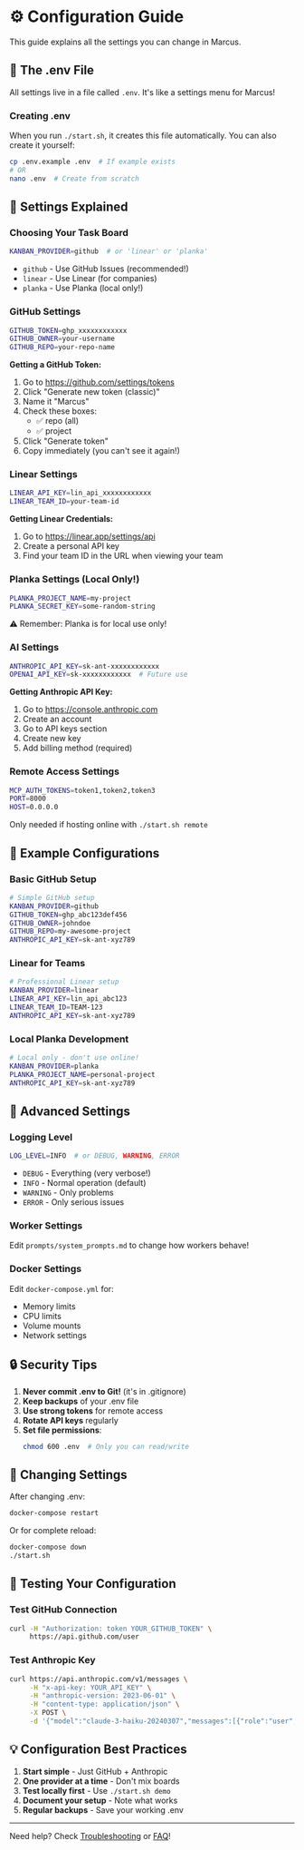 # ⚙️ Configuration Guide

This guide explains all the settings you can change in Marcus.

## 📄 The .env File

All settings live in a file called `.env`. It's like a settings menu for Marcus!

### Creating .env

When you run `./start.sh`, it creates this file automatically. You can also create it yourself:

```bash
cp .env.example .env  # If example exists
# OR
nano .env  # Create from scratch
```

## 🔧 Settings Explained

### Choosing Your Task Board

```bash
KANBAN_PROVIDER=github  # or 'linear' or 'planka'
```

- `github` - Use GitHub Issues (recommended!)
- `linear` - Use Linear (for companies)
- `planka` - Use Planka (local only!)

### GitHub Settings

```bash
GITHUB_TOKEN=ghp_xxxxxxxxxxxx
GITHUB_OWNER=your-username
GITHUB_REPO=your-repo-name
```

**Getting a GitHub Token:**
1. Go to https://github.com/settings/tokens
2. Click "Generate new token (classic)"
3. Name it "Marcus"
4. Check these boxes:
   - ✅ repo (all)
   - ✅ project
5. Click "Generate token"
6. Copy immediately (you can't see it again!)

### Linear Settings

```bash
LINEAR_API_KEY=lin_api_xxxxxxxxxxxx
LINEAR_TEAM_ID=your-team-id
```

**Getting Linear Credentials:**
1. Go to https://linear.app/settings/api
2. Create a personal API key
3. Find your team ID in the URL when viewing your team

### Planka Settings (Local Only!)

```bash
PLANKA_PROJECT_NAME=my-project
PLANKA_SECRET_KEY=some-random-string
```

⚠️ Remember: Planka is for local use only!

### AI Settings

```bash
ANTHROPIC_API_KEY=sk-ant-xxxxxxxxxxxx
OPENAI_API_KEY=sk-xxxxxxxxxxxx  # Future use
```

**Getting Anthropic API Key:**
1. Go to https://console.anthropic.com
2. Create an account
3. Go to API keys section
4. Create new key
5. Add billing method (required)

### Remote Access Settings

```bash
MCP_AUTH_TOKENS=token1,token2,token3
PORT=8000
HOST=0.0.0.0
```

Only needed if hosting online with `./start.sh remote`

## 📝 Example Configurations

### Basic GitHub Setup

```bash
# Simple GitHub setup
KANBAN_PROVIDER=github
GITHUB_TOKEN=ghp_abc123def456
GITHUB_OWNER=johndoe
GITHUB_REPO=my-awesome-project
ANTHROPIC_API_KEY=sk-ant-xyz789
```

### Linear for Teams

```bash
# Professional Linear setup
KANBAN_PROVIDER=linear
LINEAR_API_KEY=lin_api_abc123
LINEAR_TEAM_ID=TEAM-123
ANTHROPIC_API_KEY=sk-ant-xyz789
```

### Local Planka Development

```bash
# Local only - don't use online!
KANBAN_PROVIDER=planka
PLANKA_PROJECT_NAME=personal-project
ANTHROPIC_API_KEY=sk-ant-xyz789
```

## 🎯 Advanced Settings

### Logging Level

```bash
LOG_LEVEL=INFO  # or DEBUG, WARNING, ERROR
```

- `DEBUG` - Everything (very verbose!)
- `INFO` - Normal operation (default)
- `WARNING` - Only problems
- `ERROR` - Only serious issues

### Worker Settings

Edit `prompts/system_prompts.md` to change how workers behave!

### Docker Settings

Edit `docker-compose.yml` for:
- Memory limits
- CPU limits
- Volume mounts
- Network settings

## 🔒 Security Tips

1. **Never commit .env to Git!** (it's in .gitignore)
2. **Keep backups** of your .env file
3. **Use strong tokens** for remote access
4. **Rotate API keys** regularly
5. **Set file permissions**:
   ```bash
   chmod 600 .env  # Only you can read/write
   ```

## 🔄 Changing Settings

After changing .env:

```bash
docker-compose restart
```

Or for complete reload:

```bash
docker-compose down
./start.sh
```

## 🧪 Testing Your Configuration

### Test GitHub Connection
```bash
curl -H "Authorization: token YOUR_GITHUB_TOKEN" \
     https://api.github.com/user
```

### Test Anthropic Key
```bash
curl https://api.anthropic.com/v1/messages \
     -H "x-api-key: YOUR_API_KEY" \
     -H "anthropic-version: 2023-06-01" \
     -H "content-type: application/json" \
     -X POST \
     -d '{"model":"claude-3-haiku-20240307","messages":[{"role":"user","content":"Hi"}],"max_tokens":10}'
```

## 💡 Configuration Best Practices

1. **Start simple** - Just GitHub + Anthropic
2. **One provider at a time** - Don't mix boards
3. **Test locally first** - Use `./start.sh demo`
4. **Document your setup** - Note what works
5. **Regular backups** - Save your working .env

---

Need help? Check [Troubleshooting](troubleshooting.md) or [FAQ](faq.md)!